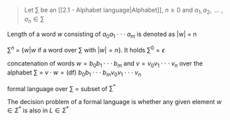 >Let $\sum$ be an [[2.1 - Alphabet language|Alphabet]], $n \geq 0$ and $a_1, a_2, \text{ ... }, a_n \in \sum$

Length of a word $w$ consisting of $a_0a_1 \cdot \cdot \cdot a_m$ is denoted as |w| = n

$\sum^n$ = $\{w | w \text{ if a word over } \sum  \text{ with } |w| = n\} \text{. It holds }\sum^0=\epsilon$

concatenation of words $w = b_0b_1\cdot \cdot \cdot b_m$ and $v = v_0v_1 \cdot \cdot \cdot v_n$ over the alphabet $\sum$ = $v \cdot w =\text{(df) } b_0b_1 \cdot \cdot \cdot b_mv_0v_1 \cdot \cdot \cdot v_n$

formal language over $\sum$ = subset of $\sum^*$

The decision problem of a formal language is whether any given element $w \in \Sigma^*$ is also in $L \in \Sigma ^*$